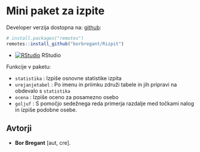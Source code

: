 # Mini paket za izpite

Developer verzija dostopna na:
[github](https://github.com/borbregant/Rizpit):

``` r
# install.packages("remotes")
remotes::install_github("borbregant/Rizpit")
```
* [![RStudio](http://mybinder.org/badge.svg)](http://mybinder.org/v2/gh/borbregant/izpit/master?urlpath=rstudio) RStudio

Funkcije v paketu:
* `statistika` : Izpiše osnovne statistike izpita
* `urejanjetabel` : Po imenu in priimku združi tabele in jih pripravi na obdevalo s `statistika`
* `ocena` : Izpiše oceno za posamezno osebo
* `goljuf` : S pomočjo sedežnega reda primerja razdalje med točkami nalog in izpiše podobne osebe.

## Avtorji
  - **Bor Bregant** \[aut, cre\].
